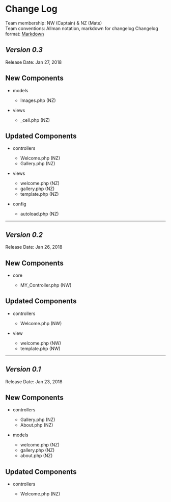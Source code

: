 # Change Log

Team membership:  NW (Captain) & NZ (Mate)  
Team conventions: Allman notation, markdown for changelog
Changelog format: [Markdown](https://github.com/adam-p/markdown-here/wiki/Markdown-Cheatsheet) 

## *Version 0.3*

Release Date: Jan 27, 2018

## New Components

-   models

    -   Images.php (NZ)
    
-   views

    -   _cell.php (NZ)

## Updated Components

-   controllers

	-   Welcome.php (NZ) 
    -   Gallery.php (NZ)
	
-   views

    -   welcome.php (NZ)
    -   gallery.php (NZ)
	-   template.php (NZ)
    
-   config

    -   autoload.php (NZ)
    
---

## *Version 0.2*

Release Date: Jan 26, 2018

## New Components
    
-   core

    -   MY_Controller.php (NW)
    
## Updated Components

-   controllers

	-   Welcome.php (NW) 
	
-   view

    -   welcome.php (NW)
	-   template.php (NW)

---

## *Version 0.1*

Release Date: Jan 23, 2018

## New Components

-   controllers

    -   Gallery.php (NZ)
    -   About.php (NZ)
    
-   models
    
    -   welcome.php (NZ)
    -   gallery.php (NZ)
    -   about.php (NZ)
    
## Updated Components

-   controllers

    -   Welcome.php (NZ)
